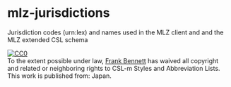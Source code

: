 mlz-jurisdictions
=================

Jurisdiction codes (urn:lex) and names used in the MLZ client and and the MLZ extended CSL schema

<p xmlns:dct="http://purl.org/dc/terms/" xmlns:vcard="http://www.w3.org/2001/vcard-rdf/3.0#">
  <a rel="license"
     href="http://creativecommons.org/publicdomain/zero/1.0/">
    <img src="http://i.creativecommons.org/p/zero/1.0/88x31.png" style="border-style: none;" alt="CC0" />
  </a>
  <br />
  To the extent possible under law,
  <a rel="dct:publisher"
     href="https://github.com/fbennett/mlz-styles">
    <span property="dct:title">Frank Bennett</span></a>
  has waived all copyright and related or neighboring rights to
  <span property="dct:title">CSL-m Styles and Abbreviation Lists</span>.
This work is published from:
<span property="vcard:Country" datatype="dct:ISO3166"
      content="JP" about="https://github.com/fbennett/mlz-styles">
  Japan</span>.
</p>
